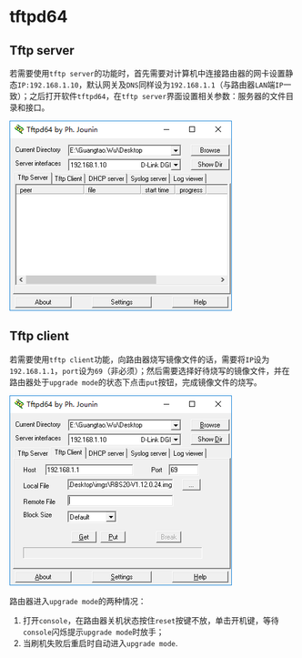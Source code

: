 # tftpd64

## Tftp server

若需要使用`tftp server`的功能时，首先需要对计算机中连接路由器的网卡设置静态`IP:192.168.1.10`，默认网关及`DNS`同样设为`192.168.1.1`（与路由器`LAN`端`IP`一致）；之后打开软件`tftpd64`，在`tftp server`界面设置相关参数：服务器的文件目录和接口。

![tftp server](/assets/tftp/tftpServer.png)

## Tftp client

若需要使用`tftp client`功能，向路由器烧写镜像文件的话，需要将`IP`设为`192.168.1.1`，`port`设为`69`（非必须）；然后需要选择好待烧写的镜像文件，并在路由器处于`upgrade mode`的状态下点击`put`按钮，完成镜像文件的烧写。

![tftp client](/assets/tftp/tftpClient.png)

路由器进入`upgrade mode`的两种情况：

1. 打开`console`，在路由器关机状态按住`reset`按键不放，单击开机键，等待`console`闪烁提示`upgrade mode`时放手；
2. 当刷机失败后重启时自动进入`upgrade mode`.
